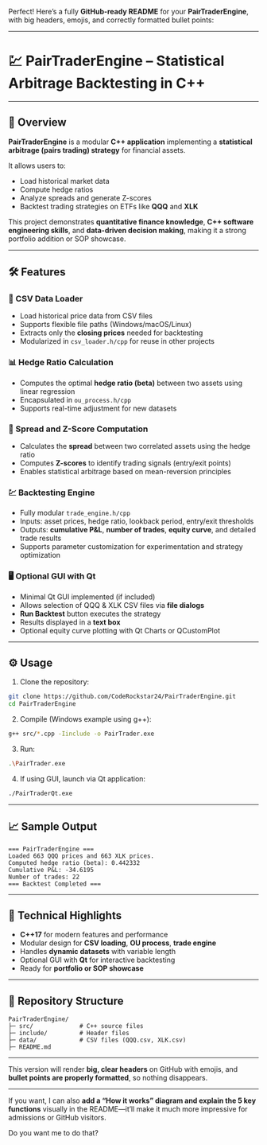 Perfect! Here’s a fully **GitHub-ready README** for your **PairTraderEngine**, with big headers, emojis, and correctly formatted bullet points:

---

# 💹 PairTraderEngine – Statistical Arbitrage Backtesting in C++

---

## 🔹 Overview

**PairTraderEngine** is a modular **C++ application** implementing a **statistical arbitrage (pairs trading) strategy** for financial assets.

It allows users to:

* Load historical market data
* Compute hedge ratios
* Analyze spreads and generate Z-scores
* Backtest trading strategies on ETFs like **QQQ** and **XLK**

This project demonstrates **quantitative finance knowledge**, **C++ software engineering skills**, and **data-driven decision making**, making it a strong portfolio addition or SOP showcase.

---

## 🛠 Features

### 📄 CSV Data Loader

* Load historical price data from CSV files
* Supports flexible file paths (Windows/macOS/Linux)
* Extracts only the **closing prices** needed for backtesting
* Modularized in `csv_loader.h/cpp` for reuse in other projects

### 📊 Hedge Ratio Calculation

* Computes the optimal **hedge ratio (beta)** between two assets using linear regression
* Encapsulated in `ou_process.h/cpp`
* Supports real-time adjustment for new datasets

### 🔗 Spread and Z-Score Computation

* Calculates the **spread** between two correlated assets using the hedge ratio
* Computes **Z-scores** to identify trading signals (entry/exit points)
* Enables statistical arbitrage based on mean-reversion principles

### 💹 Backtesting Engine

* Fully modular `trade_engine.h/cpp`
* Inputs: asset prices, hedge ratio, lookback period, entry/exit thresholds
* Outputs: **cumulative P\&L**, **number of trades**, **equity curve**, and detailed trade results
* Supports parameter customization for experimentation and strategy optimization

### 🖥 Optional GUI with Qt

* Minimal Qt GUI implemented (if included)
* Allows selection of QQQ & XLK CSV files via **file dialogs**
* **Run Backtest** button executes the strategy
* Results displayed in a **text box**
* Optional equity curve plotting with Qt Charts or QCustomPlot

---

## ⚙️ Usage

1. Clone the repository:

```bash
git clone https://github.com/CodeRockstar24/PairTraderEngine.git
cd PairTraderEngine
```

2. Compile (Windows example using g++):

```bash
g++ src/*.cpp -Iinclude -o PairTrader.exe
```

3. Run:

```bash
.\PairTrader.exe
```

4. If using GUI, launch via Qt application:

```bash
./PairTraderQt.exe
```

---

## 📈 Sample Output

```
=== PairTraderEngine ===
Loaded 663 QQQ prices and 663 XLK prices.
Computed hedge ratio (beta): 0.442332
Cumulative P&L: -34.6195
Number of trades: 22
=== Backtest Completed ===
```

---

## 🧩 Technical Highlights

* **C++17** for modern features and performance
* Modular design for **CSV loading**, **OU process**, **trade engine**
* Handles **dynamic datasets** with variable length
* Optional GUI with **Qt** for interactive backtesting
* Ready for **portfolio or SOP showcase**

---

## 📂 Repository Structure

```
PairTraderEngine/
├─ src/             # C++ source files
├─ include/         # Header files
├─ data/            # CSV files (QQQ.csv, XLK.csv)
├─ README.md
```

---

This version will render **big, clear headers** on GitHub with emojis, and **bullet points are properly formatted**, so nothing disappears.

---

If you want, I can also **add a “How it works” diagram and explain the 5 key functions** visually in the README—it’ll make it much more impressive for admissions or GitHub visitors.

Do you want me to do that?

